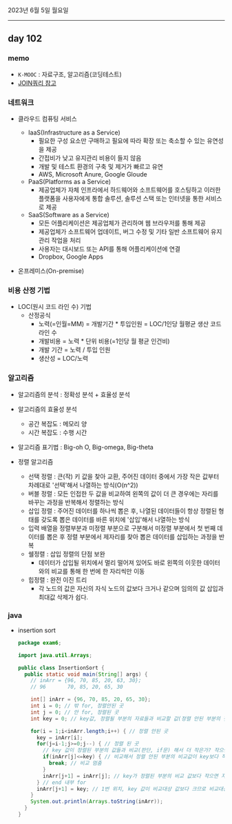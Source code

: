 2023년 6월 5일 월요일

---

## day 102

### memo

- `K-MOOC` : 자료구조, 알고리즘(코딩테스트)
- [JOIN쿼리 참고](https://dlgkstjq623.tistory.com/297)

### 네트워크

- 클라우드 컴퓨팅 서비스

  - IaaS(Infrastructure as a Service)
    - 필요한 구성 요소만 구매하고 필요에 따라 확장 또는 축소할 수 있는 유연성을 제공
    - 간접비가 낮고 유지관리 비용이 들지 않음
    - 개발 및 테스트 환경의 구축 및 제거가 빠르고 유연
    - AWS, Microsoft Anure, Google Gloude
  - PaaS(Platforms as a Service)
    - 제공업체가 자체 인프라에서 하드웨어와 소프트웨어를 호스팅하고 이러한 플랫폼을 사용자에게 통합 솔루션, 솔루션 스택 또는 인터넷을 통한 서비스로 제공
  - SaaS(Software as a Service)
    - 모든 어플리케이션은 제공업체가 관리하며 웹 브라우저를 통해 제공
    - 제공업체가 소프트웨어 업데이트, 버그 수정 및 기타 일반 소프트웨어 유지관리 작업을 처리
    - 사용자는 대시보드 또는 API를 통해 어플리케이션에 연결
    - Dropbox, Google Apps

- 온프레미스(On-premise)

### 비용 산정 기법

- LOC(원시 코드 라인 수) 기법
  - 산정공식
    - 노력(=인월=MM) = 개발기간 \* 투입인원 = LOC/1인당 월평균 생산 코드 라인 수
    - 개발비용 = 노력 \* 단위 비용(=1인당 월 평균 인건비)
    - 개발 기간 = 노력 / 투입 인원
    - 생산성 = LOC/노력

### 알고리즘

- 알고리즘의 분석 : 정확성 분석 + 효율성 분석
- 알고리즘의 효율성 분석

  - 공간 복잡도 : 메모리 양
  - 시간 복잡도 : 수행 시간

- 알고리즘 표기법 : Big-oh O, Big-omega, Big-theta
- 정렬 알고리즘
  - 선택 정렬 : 큰(작) 키 값을 찾아 교환, 주어진 데이터 중에서 가장 작은 값부터 차례대로 '선택'해서 나열하는 방식(O(n^2))
  - 버블 정렬 : 모든 인접한 두 값을 비교하여 왼쪽의 값이 더 큰 경우에는 자리를 바꾸는 과정을 반복해서 정렬하는 방식
  - 삽입 정렬 : 주어진 데이터를 하나씩 뽑은 후, 나열된 데이터들이 항상 정렬된 형태를 갖도록 뽑은 데이터를 바른 위치에 '삽입'해서 나열하는 방식
  - 입력 배열을 정렬부분과 미정렬 부분으로 구분해서 미정렬 부분에서 첫 번째 데이터를 뽑은 후 정렬 부분에서 제자리를 찾아 뽑은 데이터를 삽입하는 과정을 반복
  - 쉘정렬 : 삽입 정렬의 단점 보완
    - 데이터가 삽입될 위치에서 멀리 떨어져 있어도 바로 왼쪽의 이웃한 데이터와의 비교를 통해 한 번에 한 자리씩만 이동
  - 힙정렬 : 완전 이진 트리
    - 각 노드의 값은 자신의 자식 노드의 값보다 크거나 같으며 임의의 값 삽입과 최대값 삭제가 쉽다.

### java

- insertion sort

  ```java
  package exam6;

  import java.util.Arrays;

  public class InsertionSort {
    public static void main(String[] args) {
      // inArr = {96, 70, 85, 20, 63, 30};
      // 96       70, 85, 20, 65, 30

      int[] inArr = {96, 70, 85, 20, 65, 30};
      int i = 0; // 밖 for, 정렬안된 곳
      int j = 0; // 안 for, 정렬된 곳
      int key = 0; // key값, 정렬될 부분의 자료들과 비교할 값(정렬 안된 부분의 첫번째 요소값)

      for(i = 1;i<inArr.length;i++) { // 정렬 안된 곳
        key = inArr[i];
        for(j=i-1;j>=0;j--) { // 정렬 된 곳
          // key 값이 정렬된 부분의 값들과 비교(판단, if문) 해서 더 작은가? 작으면 자리바꿈, 크면 삽입
          if(inArr[j]<=key) { // 비교해서 정렬 안된 부분의 비교값이 key보다 작으면 더 이상 비교가 필요 없음
            break; // 비교 멈춤
          }
          inArr[j+1] = inArr[j]; // key가 정렬된 부분의 비교 값보다 작으면 자리교환
        } // end 내부 for
        inArr[j+1] = key; // 1번 위치, key 값이 비교대상 값보다 크므로 비교대상 뒤쪽에 위치시키면 됨
      }
      System.out.println(Arrays.toString(inArr));
    }
  }
  ```
